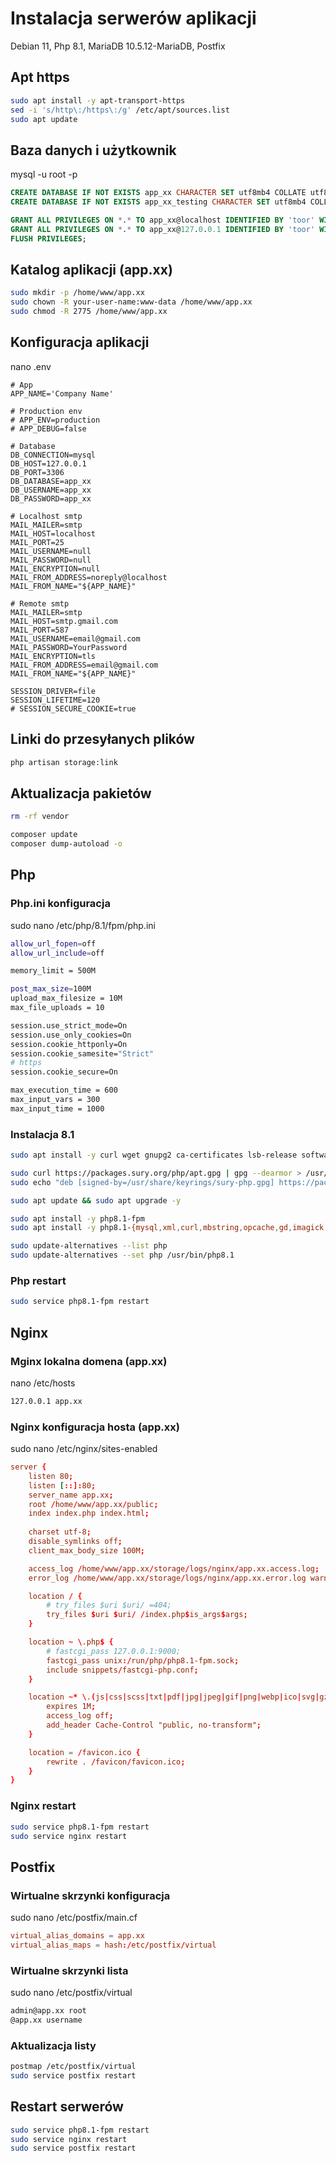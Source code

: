 # Instalacja serwerów aplikacji
Debian 11, Php 8.1, MariaDB 10.5.12-MariaDB, Postfix

## Apt https
```sh
sudo apt install -y apt-transport-https
sed -i 's/http\:/https\:/g' /etc/apt/sources.list
sudo apt update
```

## Baza danych i użytkownik
mysql -u root -p
```sql
CREATE DATABASE IF NOT EXISTS app_xx CHARACTER SET utf8mb4 COLLATE utf8mb4_unicode_ci;
CREATE DATABASE IF NOT EXISTS app_xx_testing CHARACTER SET utf8mb4 COLLATE utf8mb4_unicode_ci;

GRANT ALL PRIVILEGES ON *.* TO app_xx@localhost IDENTIFIED BY 'toor' WITH GRANT OPTION;
GRANT ALL PRIVILEGES ON *.* TO app_xx@127.0.0.1 IDENTIFIED BY 'toor' WITH GRANT OPTION;
FLUSH PRIVILEGES;
```

## Katalog aplikacji (app.xx)
```sh
sudo mkdir -p /home/www/app.xx
sudo chown -R your-user-name:www-data /home/www/app.xx
sudo chmod -R 2775 /home/www/app.xx
```

## Konfiguracja aplikacji
nano .env
```
# App
APP_NAME='Company Name'

# Production env
# APP_ENV=production
# APP_DEBUG=false

# Database
DB_CONNECTION=mysql
DB_HOST=127.0.0.1
DB_PORT=3306
DB_DATABASE=app_xx
DB_USERNAME=app_xx
DB_PASSWORD=app_xx

# Localhost smtp
MAIL_MAILER=smtp
MAIL_HOST=localhost
MAIL_PORT=25
MAIL_USERNAME=null
MAIL_PASSWORD=null
MAIL_ENCRYPTION=null
MAIL_FROM_ADDRESS=noreply@localhost
MAIL_FROM_NAME="${APP_NAME}"

# Remote smtp
MAIL_MAILER=smtp
MAIL_HOST=smtp.gmail.com
MAIL_PORT=587
MAIL_USERNAME=email@gmail.com
MAIL_PASSWORD=YourPassword
MAIL_ENCRYPTION=tls
MAIL_FROM_ADDRESS=email@gmail.com
MAIL_FROM_NAME="${APP_NAME}"

SESSION_DRIVER=file
SESSION_LIFETIME=120
# SESSION_SECURE_COOKIE=true
```

## Linki do przesyłanych plików
```sh
php artisan storage:link
```

## Aktualizacja pakietów
```sh
rm -rf vendor

composer update
composer dump-autoload -o
```

## Php

### Php.ini konfiguracja
sudo nano /etc/php/8.1/fpm/php.ini
```sh
allow_url_fopen=off
allow_url_include=off

memory_limit = 500M

post_max_size=100M
upload_max_filesize = 10M
max_file_uploads = 10

session.use_strict_mode=On
session.use_only_cookies=On 
session.cookie_httponly=On
session.cookie_samesite="Strict"
# https
session.cookie_secure=On

max_execution_time = 600 
max_input_vars = 300 
max_input_time = 1000
```

### Instalacja 8.1
```sh
sudo apt install -y curl wget gnupg2 ca-certificates lsb-release software-properties-common

sudo curl https://packages.sury.org/php/apt.gpg | gpg --dearmor > /usr/share/keyrings/sury-php.gpg
sudo echo "deb [signed-by=/usr/share/keyrings/sury-php.gpg] https://packages.sury.org/php/ $(lsb_release -sc) main" | sudo tee /etc/apt/sources.list.d/sury-php.list

sudo apt update && sudo apt upgrade -y

sudo apt install -y php8.1-fpm
sudo apt install -y php8.1-{mysql,xml,curl,mbstring,opcache,gd,imagick,imap,bcmath,bz2,zip,intl,redis,memcache,memcached}

sudo update-alternatives --list php
sudo update-alternatives --set php /usr/bin/php8.1
```

### Php restart
```sh
sudo service php8.1-fpm restart
```

## Nginx

### Mginx lokalna domena (app.xx)
nano /etc/hosts
```sh
127.0.0.1 app.xx
```

### Nginx konfiguracja hosta (app.xx)
sudo nano /etc/nginx/sites-enabled
```conf
server {
	listen 80;
	listen [::]:80;
	server_name app.xx;
	root /home/www/app.xx/public;
	index index.php index.html;
    
    charset utf-8;
	disable_symlinks off;
	client_max_body_size 100M;

	access_log /home/www/app.xx/storage/logs/nginx/app.xx.access.log;
	error_log /home/www/app.xx/storage/logs/nginx/app.xx.error.log warn;

	location / {
		# try_files $uri $uri/ =404;
		try_files $uri $uri/ /index.php$is_args$args;
	}

	location ~ \.php$ {
		# fastcgi_pass 127.0.0.1:9000;
		fastcgi_pass unix:/run/php/php8.1-fpm.sock;
		include snippets/fastcgi-php.conf;
	}

	location ~* \.(js|css|scss|txt|pdf|jpg|jpeg|gif|png|webp|ico|svg|gz|mp3|mp4|mov|ogg|ogv|webm)$ {
		expires 1M;
		access_log off;
		add_header Cache-Control "public, no-transform";
	}

	location = /favicon.ico {
		rewrite . /favicon/favicon.ico;
	}
}
```

### Nginx restart
```sh
sudo service php8.1-fpm restart
sudo service nginx restart
```

## Postfix

### Wirtualne skrzynki konfiguracja
sudo nano /etc/postfix/main.cf
```cf
virtual_alias_domains = app.xx
virtual_alias_maps = hash:/etc/postfix/virtual
```

### Wirtualne skrzynki lista
sudo nano /etc/postfix/virtual
```sh
admin@app.xx root
@app.xx username
```

### Aktualizacja listy
```sh
postmap /etc/postfix/virtual
sudo service postfix restart
```

## Restart serwerów
```sh
sudo service php8.1-fpm restart
sudo service nginx restart
sudo service postfix restart
```
